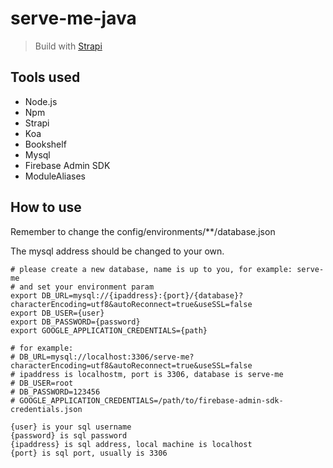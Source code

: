 # serve-me-java

> Build with [Strapi](https://strapi.io/)

## Tools used

- Node.js
- Npm
- Strapi
- Koa
- Bookshelf
- Mysql
- Firebase Admin SDK
- ModuleAliases

## How to use

Remember to change the config/environments/**/database.json

The mysql address should be changed to your own.

```shell
# please create a new database, name is up to you, for example: serve-me
# and set your environment param
export DB_URL=mysql://{ipaddress}:{port}/{database}?characterEncoding=utf8&autoReconnect=true&useSSL=false
export DB_USER={user}
export DB_PASSWORD={password}
export GOOGLE_APPLICATION_CREDENTIALS={path}

# for example: 
# DB_URL=mysql://localhost:3306/serve-me?characterEncoding=utf8&autoReconnect=true&useSSL=false
# ipaddress is localhostm, port is 3306, database is serve-me
# DB_USER=root
# DB_PASSWORD=123456
# GOOGLE_APPLICATION_CREDENTIALS=/path/to/firebase-admin-sdk-credentials.json

{user} is your sql username
{password} is sql password
{ipaddress} is sql address, local machine is localhost
{port} is sql port, usually is 3306
```
